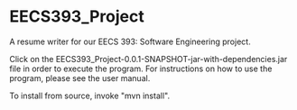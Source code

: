 # EECS393_Project
A resume writer for our EECS 393: Software Engineering project.

Click on the EECS393_Project-0.0.1-SNAPSHOT-jar-with-dependencies.jar file in order to execute the program.  For instructions on how to use the program, please see the user manual.

To install from source, invoke "mvn install".
